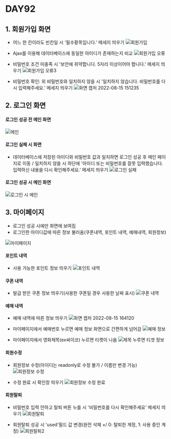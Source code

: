 # DAY92

## 1. 회원가입 화면

* 어느 한 칸이라도 빈칸일 시 '필수황목입니다.' 메세지 띄우기
![회원가입](https://user-images.githubusercontent.com/103159709/184588880-29ea09d4-cfc3-466e-848f-b8bc7b8feef8.png)

* Ajax를 이용해 데이터베이스에 동일한 아이디가 존재하는지 비교
![회원가입 오류](https://user-images.githubusercontent.com/103159709/184589002-c80c26bd-6c9c-4dc3-a74f-1ee2141f0560.png)

* 비밀번호 조건 미충족 시 '보안에 취약합니다. 5자리 이상이어야 합니다.' 메세지 띄우기
![회원가입 오류3](https://user-images.githubusercontent.com/103159709/184589156-f0efc88c-cc86-4211-a7d9-1932b155fffa.png)

* 비밀번호 확인: 위 비밀번호와 일치하지 않을 시 '일치하지 않습니다. 비밀번호를 다시 입력해주세요.' 메세지 띄우기
 ![화면 캡처 2022-08-15 151235](https://user-images.githubusercontent.com/103159709/184589362-0eacb31c-ea22-45c7-b38c-cb2f8c03ad15.png)

## 2. 로그인 화면 

#### 로그인 성공 전 메인 화면
 ![메인](https://user-images.githubusercontent.com/103159709/184587001-baaed115-59d8-4e4e-8124-9526465136d4.png)

#### 로그인 실패 시 화면 
* 데이터베이스에 저장된 아이디와 비밀번호 값과 일치하면 로그인 성공 후 메인 페이지로 이동 / 일치하지 않을 시 하단에 '아이디 또는 비밀번호를 잘못 입력했습니다. 입력하신 내용을 다시 확인해주세요.' 메세지 띄우기
![로그인 실패](https://user-images.githubusercontent.com/103159709/184592866-08a3b2cd-30a8-42ad-a89e-fe404d2816f2.png)

#### 로그인 성공 시 메인 화면 
 ![로그인 시 메인](https://user-images.githubusercontent.com/103159709/184587306-a4b96cc2-fa53-469d-b7b4-a25f4fd4b4df.png)

## 3. 마이페이지

* 로그인 성공 시에만 화면에 보여짐
* 로그인한 아이디값에 따른 정보 불러옴(쿠폰내역, 포인트 내역, 예매내역, 회원정보)

![마이페이지](https://user-images.githubusercontent.com/103159709/184587770-8cf97d89-0dd1-4ff6-89f6-ad2fc66b738b.png)

#### 포인트 내역
* 사용 가능한 포인트 정보 띄우기
![포인트 내역](https://user-images.githubusercontent.com/103159709/184595968-e627815a-412c-48db-b3a5-d48bd0528aec.png)

#### 쿠폰 내역
* 발급 받은 쿠폰 정보 띄우기(사용한 쿠폰일 경우 사용한 날짜 표시)
![쿠폰 내역](https://user-images.githubusercontent.com/103159709/184596083-4617f312-9d24-414b-b6d3-09a962682b7f.png)

#### 예매 내역
* 예매 내역에 따른 정보 띄우기
![화면 캡처 2022-08-15 164120](https://user-images.githubusercontent.com/103159709/184596605-065fa7eb-465e-428c-9793-e7f4a037ecd8.png)

* 마이페이지에서 예매번호 누르면 예매 정보 화면으로 간편하게 넘어감
![예매 정보](https://user-images.githubusercontent.com/103159709/184600810-59bbd238-0341-4345-bd61-9738070a071b.png)

* 마이페이지에서 영화제목(ex싸이코) 누르면 티켓이 나옴
![제목 누루면 티겟 정보](https://user-images.githubusercontent.com/103159709/184601356-d75746c2-6539-4a90-8299-e07aa5c8029c.png)

#### 회원수정
* 회원정보 수정(아이디는 readonly로 수정 불가 / 이름만 변경 가능)
![회원정보 수정](https://user-images.githubusercontent.com/103159709/184601776-d6288dcd-0354-4bb5-94aa-8b1d754e29c5.png)

* 수정 완료 시 확인창 띄우기
![회원정보 수정 완료](https://user-images.githubusercontent.com/103159709/184603639-24e37648-b21a-49ba-9a12-ee0ee9e75aab.png)

#### 회원탈퇴
* 비밀번호 입력 안하고 탈퇴 버튼 누를 시 '비밀번호를 다시 확인해주세요' 메세지 띄우기
![회원탈퇴](https://user-images.githubusercontent.com/103159709/184588051-364001e8-ad64-4b91-9625-012369aa7c5d.png)

* 회원탈퇴 성공 시 'used'필드 값 변경(완전 삭제 ×/ 0: 탈퇴한 계정, 1: 사용 중인 계정) 
![회원탈퇴2](https://user-images.githubusercontent.com/103159709/184588283-c7794aaf-8c7e-4fde-a7ba-b9c5cd2fda95.png)

